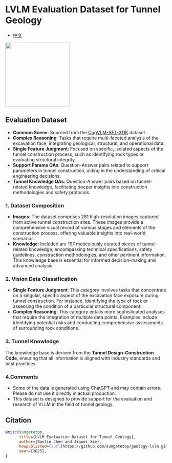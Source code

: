 # LVLM Evaluation Dataset for Tunnel Geology

* [中文](./readme-ZH.md)

<image src="./images/Geo-LVLM.png" width="200" height="200" />

## Evaluation Dataset
* **Common Scene**: Sourced from the [CogVLM-SFT-311K](https://github.com/THUDM/CogVLM/blob/main/dataset.md) dataset.
* **Complex Reasoning**: Tasks that require multi-faceted analysis of the excavation face, integrating geological, structural, and operational data.
* **Single Feature Judgment**: Focused on specific, isolated aspects of the tunnel construction process, such as identifying rock types or evaluating structural integrity.
* **Support Params QAs**: Question-Answer pairs related to support parameters in tunnel construction, aiding in the understanding of critical engineering decisions.
* **Tunnel Knowledge QAs**: Question-Answer pairs based on tunnel-related knowledge, facilitating deeper insights into construction methodologies and safety protocols.

### 1. Dataset Composition
- **Images**: The dataset comprises 281 high-resolution images captured from active tunnel construction sites. These images provide a comprehensive visual record of various stages and elements of the construction process, offering valuable insights into real-world scenarios.
- **Knowledge**: Included are 197 meticulously curated pieces of tunnel-related knowledge, encompassing technical specifications, safety guidelines, construction methodologies, and other pertinent information. This knowledge base is essential for informed decision-making and advanced analysis.

### 2. Vision Data Classification
- **Single Feature Judgment**: This category involves tasks that concentrate on a singular, specific aspect of the excavation face exposure during tunnel construction. For instance, identifying the type of rock or assessing the condition of a particular structural component. 
- **Complex Reasoning**: This category entails more sophisticated analyses that require the integration of multiple data points. Examples include identifying potential risks and conducting comprehensive assessments of surrounding rock conditions. 
### 3. Tunnel Knowledge
The knowledge base is derived from the **Tunnel Design-Construction Code**, ensuring that all information is aligned with industry standards and best practices. 

### 4.Comments
* Some of the data is generated using ChatGPT and may contain errors. Please do not use it directly in actual production.
* This dataset is designed to provide support for the evaluation and research of VLLM in the field of tunnel geology.

## Citation
```bibtex
@misc{sungatetop,
      title={LVLM Evaluation Dataset for Tunnel Geology}, 
      author={Baolin Chen and Jiawei Xie},
      howpublished={\url{https://github.com/sungatetop/geology-lvlm.git}},
      year={2025},
}
```

